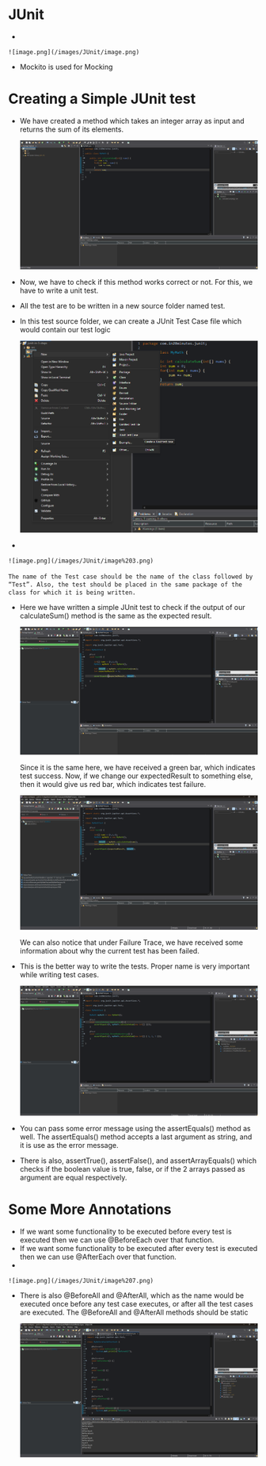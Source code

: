 # JUnit

- 
    
    ![image.png](/images/JUnit/image.png)
    

- Mockito is used for Mocking

# Creating a Simple JUnit test

- We have created a method which takes an integer array as input and returns the sum of its elements.
    
    ![image.png](/images/JUnit/image%201.png)
    
- Now, we have to check if this method works correct or not. For this, we have to write a unit test.
- All the test are to be written in a new source folder named test.
- In this test source folder, we can create a JUnit Test Case file which would contain our test logic
    
    ![image.png](/images/JUnit/image%202.png)
    
- 
    
    ![image.png](/images/JUnit/image%203.png)
    
    The name of the Test case should be the name of the class followed by “Test”. Also, the test should be placed in the same package of the class for which it is being written.
    

- Here we have written a simple JUnit test to check if the output of our calculateSum() method is the same as the expected result.
    
    ![image.png](/images/JUnit/image%204.png)
    
    Since it is the same here, we have received a green bar, which indicates test success. Now, if we change our expectedResult to something else, then it would give us red bar, which indicates test failure.
    
    ![image.png](/images/JUnit/image%205.png)
    
    We can also notice that under Failure Trace, we have received some information about why the current test has been failed.
    

- This is the better way to write the tests. Proper name is very important while writing test cases.
    
    ![image.png](/images/JUnit/image%206.png)
    

- You can pass some error message using the assertEquals() method as well. The assertEquals() method accepts a last argument as string, and it is use as the error message.
- There is also, assertTrue(), assertFalse(), and assertArrayEquals() which checks if the boolean value is true, false, or if the 2 arrays passed as argument are equal respectively.

# Some More Annotations

- If we want some functionality to be executed before every test is executed then we can use @BeforeEach over that function.
- If we want some functionality to be executed after every test is executed then we can use @AfterEach over that function.
- 
    
    ![image.png](/images/JUnit/image%207.png)
    
- There is also @BeforeAll and @AfterAll, which as the name would be executed once before any test case executes, or after all the test cases are executed. The @BeforeAll and @AfterAll methods should be static
    
    ![image.png](/images/JUnit/image%208.png)